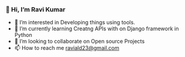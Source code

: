### 👋 Hi, I’m Ravi Kumar
- 👀 I’m interested in Developing things using tools.
- 🌱 I’m currently learning Creatng APIs with on Django framework in Python
- 💞️ I’m looking to collaborate on Open source Projects
- 📫 How to reach me raviald23@gmail.com

